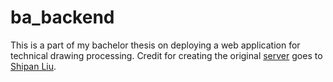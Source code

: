 # ba_backend
This is a part of my bachelor thesis on deploying a web application for technical drawing processing. Credit for creating the original [server](https://github.com/ShipanLiu/ba_server1) goes to [Shipan Liu](https://github.com/ShipanLiu).
